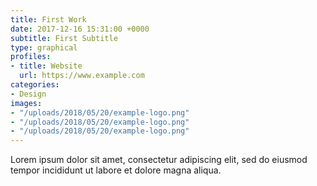 ```yaml
---
title: First Work
date: 2017-12-16 15:31:00 +0000
subtitle: First Subtitle
type: graphical
profiles:
- title: Website
  url: https://www.example.com
categories:
- Design
images:
- "/uploads/2018/05/20/example-logo.png"
- "/uploads/2018/05/20/example-logo.png"
- "/uploads/2018/05/20/example-logo.png"
---
```


Lorem ipsum dolor sit amet, consectetur adipiscing elit, sed do eiusmod tempor incididunt ut labore et dolore magna aliqua.
